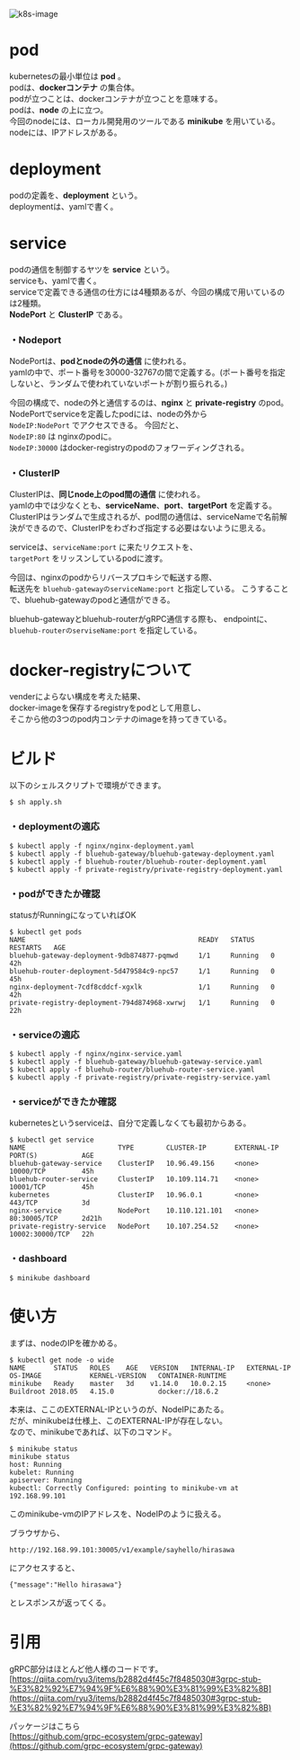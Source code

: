 ![k8s-image](https://user-images.githubusercontent.com/47022289/60791977-bf211880-a19f-11e9-87d2-9962450d0f8e.png)

# pod

kubernetesの最小単位は **pod** 。       
podは、**dockerコンテナ** の集合体。       
podが立つことは、dockerコンテナが立つことを意味する。      
podは、**node** の上に立つ。        
今回のnodeには、ローカル開発用のツールである **minikube** を用いている。       
nodeには、IPアドレスがある。

# deployment
podの定義を、**deployment**  という。        
deploymentは、yamlで書く。        

# service

podの通信を制御するヤツを **service** という。       
serviceも、yamlで書く。        
serviceで定義できる通信の仕方には4種類あるが、今回の構成で用いているのは2種類。        
**NodePort** と **ClusterIP** である。        

### ・Nodeport

NodePortは、**podとnodeの外の通信** に使われる。      
yamlの中で、ポート番号を30000-32767の間で定義する。(ポート番号を指定しないと、ランダムで使われていないポートが割り振られる。)

今回の構成で、nodeの外と通信するのは、**nginx** と **private-registry** のpod。        
NodePortでserviceを定義したpodには、nodeの外から      
`NodeIP:NodePort` でアクセスできる。
今回だと、      
`NodeIP:80` は nginxのpodに。       
`NodeIP:30000` はdocker-registryのpodのフォワーディングされる。

### ・ClusterIP

ClusterIPは、**同じnode上のpod間の通信** に使われる。     
yamlの中では少なくとも、**serviceName**、**port**、**targetPort** を定義する。       
ClusterIPはランダムで生成されるが、pod間の通信は、serviceNameで名前解決ができるので、ClusterIPをわざわざ指定する必要はないように思える。

serviceは、`serviceName:port` に来たリクエストを、     
`targetPort` をリッスンしているpodに渡す。    

今回は、nginxのpodからリバースプロキシで転送する際、      
転送先を `bluehub-gatewayのserviceName:port` と指定している。
こうすることで、bluehub-gatewayのpodと通信ができる。

bluehub-gatewayとbluehub-routerがgRPC通信する際も、
endpointに、     
`bluehub-routerのserviseName:port` を指定している。 

# docker-registryについて

venderによらない構成を考えた結果、    
docker-imageを保存するregistryをpodとして用意し、     
そこから他の3つのpod内コンテナのimageを持ってきている。


# ビルド

以下のシェルスクリプトで環境ができます。

```
$ sh apply.sh
```

### ・deploymentの適応

```
$ kubectl apply -f nginx/nginx-deployment.yaml
$ kubectl apply -f bluehub-gateway/bluehub-gateway-deployment.yaml
$ kubectl apply -f bluehub-router/bluehub-router-deployment.yaml
$ kubectl apply -f private-registry/private-registry-deployment.yaml
```
### ・podができたか確認

statusがRunningになっていればOK
```
$ kubectl get pods
NAME                                           READY   STATUS    RESTARTS   AGE
bluehub-gateway-deployment-9db874877-pqmwd     1/1     Running   0          42h
bluehub-router-deployment-5d479584c9-npc57     1/1     Running   0          45h
nginx-deployment-7cdf8cddcf-xgxlk              1/1     Running   0          42h
private-registry-deployment-794d874968-xwrwj   1/1     Running   0          22h
```

### ・serviceの適応

```
$ kubectl apply -f nginx/nginx-service.yaml
$ kubectl apply -f bluehub-gateway/bluehub-gateway-service.yaml
$ kubectl apply -f bluehub-router/bluehub-router-service.yaml
$ kubectl apply -f private-registry/private-registry-service.yaml
```

### ・serviceができたか確認

kubernetesというserviceは、自分で定義しなくても最初からある。
```
$ kubectl get service
NAME                       TYPE        CLUSTER-IP       EXTERNAL-IP   PORT(S)           AGE
bluehub-gateway-service    ClusterIP   10.96.49.156     <none>        10000/TCP         45h
bluehub-router-service     ClusterIP   10.109.114.71    <none>        10001/TCP         45h
kubernetes                 ClusterIP   10.96.0.1        <none>        443/TCP           3d
nginx-service              NodePort    10.110.121.101   <none>        80:30005/TCP      2d21h
private-registry-service   NodePort    10.107.254.52    <none>        10002:30000/TCP   22h
```

### ・dashboard

```
$ minikube dashboard
```

# 使い方

まずは、nodeのIPを確かめる。

```
$ kubectl get node -o wide
NAME       STATUS   ROLES    AGE   VERSION   INTERNAL-IP   EXTERNAL-IP   OS-IMAGE            KERNEL-VERSION   CONTAINER-RUNTIME
minikube   Ready    master   3d    v1.14.0   10.0.2.15     <none>        Buildroot 2018.05   4.15.0           docker://18.6.2
```
本来は、ここのEXTERNAL-IPというのが、NodeIPにあたる。     
だが、minikubeは仕様上、このEXTERNAL-IPが存在しない。     
なので、minikubeであれば、以下のコマンド。      

```
$ minikube status
minikube status
host: Running
kubelet: Running
apiserver: Running
kubectl: Correctly Configured: pointing to minikube-vm at 192.168.99.101
```

このminikube-vmのIPアドレスを、NodeIPのように扱える。

ブラウザから、       
```
http://192.168.99.101:30005/v1/example/sayhello/hirasawa
```

にアクセスすると、
        
```
{"message":"Hello hirasawa"}
```

とレスポンスが返ってくる。

# 引用

gRPC部分はほとんど他人様のコードです。    
[https://qiita.com/ryu3/items/b2882d4f45c7f8485030#3grpc-stub-%E3%82%92%E7%94%9F%E6%88%90%E3%81%99%E3%82%8B](https://qiita.com/ryu3/items/b2882d4f45c7f8485030#3grpc-stub-%E3%82%92%E7%94%9F%E6%88%90%E3%81%99%E3%82%8B)

パッケージはこちら    
[https://github.com/grpc-ecosystem/grpc-gateway](https://github.com/grpc-ecosystem/grpc-gateway)

